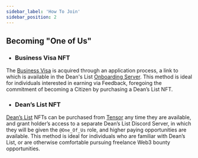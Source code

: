 ```yaml
---
sidebar_label: 'How To Join'
sidebar_position: 2
---
```


## Becoming "One of Us"

- ### Business Visa NFT

The [Business Visa](https://visa.deanslist.services/) is acquired through an application process, a link to which is available in the Dean's List [Onboarding Server](https://discord.gg/BJRdzwFeun). This method is ideal for individuals interested in earning via Feedback, foregoing the commitment of becoming a Citizen by purchasing a Dean’s List NFT.

- ### Dean’s List NFT

[Dean’s List](https://www.tensor.trade/trade/deanslist) NFTs can be purchased from [Tensor](https://www.tensor.trade/) any time they are available, and grant holder’s access to a separate Dean’s List Discord Server, in which they will be given the `@One_Of_Us` role, and higher paying opportunities are available. This method is ideal for individuals who are familiar with Dean’s List, or are otherwise comfortable pursuing freelance Web3 bounty opportunities.